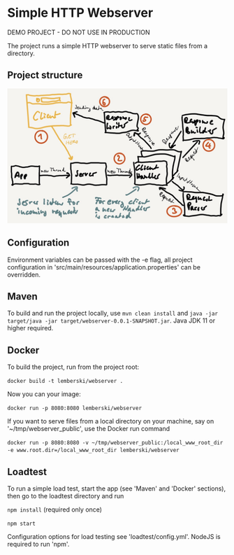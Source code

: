 # Simple HTTP Webserver

DEMO PROJECT - DO NOT USE IN PRODUCTION

The project runs a simple HTTP webserver to serve static files from a directory.

## Project structure

![](drawing.jpeg)

## Configuration

Environment variables can be passed with the -e flag, all project configuration in 'src/main/resources/application.properties' can be overridden.

## Maven

To build and run the project locally, use `mvn clean install` and `java -jar target/java -jar target/webserver-0.0.1-SNAPSHOT.jar`. Java JDK 11 or higher required.

## Docker

To build the project, run from the project root:

`docker build -t lemberski/webserver .`

Now you can your image:

`docker run -p 8080:8080 lemberski/webserver`

If you want to serve files from a local directory on your machine, say on '~/tmp/webserver_public', use the Docker run command

`docker run -p 8080:8080 -v ~/tmp/webserver_public:/local_www_root_dir -e www.root.dir=/local_www_root_dir lemberski/webserver`

## Loadtest

To run a simple load test, start the app (see 'Maven' and 'Docker' sections), then go to the loadtest directory and run

`npm install` (required only once)

`npm start`

Configuration options for load testing see 'loadtest/config.yml'. NodeJS is required to run 'npm'.
